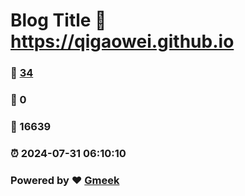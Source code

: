 # Blog Title :link: https://qigaowei.github.io 
### :page_facing_up: [34](https://qigaowei.github.io/tag.html) 
### :speech_balloon: 0 
### :hibiscus: 16639 
### :alarm_clock: 2024-07-31 06:10:10 
### Powered by :heart: [Gmeek](https://github.com/Meekdai/Gmeek)
